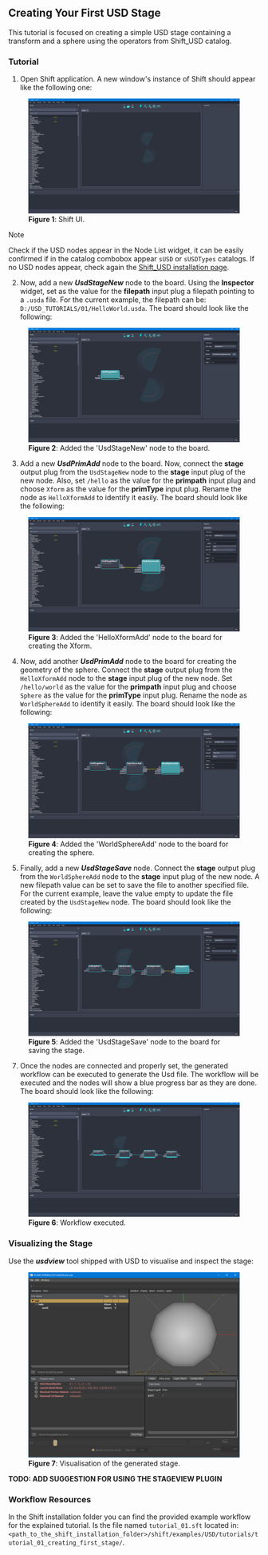 ## Creating Your First USD Stage

This tutorial is focused on creating a simple USD stage containing a transform and a sphere using the operators from Shift_USD catalog.


### Tutorial

1. Open Shift application. A new window's instance of Shift should appear like the following one:

<figure>
    <img src="images/usd_tutorial_01/step_01_t01.png" alt="Shift UI.">
    <figcaption><b>Figure 1</b>: Shift UI.</figcaption>
</figure>

>[!NOTE]
> Check if the USD nodes appear in the Node List widget, it can be easily confirmed if in the catalog combobox appear `sUSD` or `sUSDTypes` catalogs. If no USD nodes appear, check again the [Shift_USD installation page](../usd.md#installation).

2. Now, add a new ***UsdStageNew*** node to the board. Using the **Inspector** widget, set as the value for the **filepath** input plug a filepath pointing to a `.usda` file. For the current example, the filepath can be: `D:/USD_TUTORIALS/01/HelloWorld.usda`. The board should look like the following:

<figure>
    <img src="images/usd_tutorial_01/step_02_t01.png" alt="Added the 'UsdStageNew' node to the board.">
    <figcaption><b>Figure 2</b>: Added the 'UsdStageNew' node to the board.</figcaption>
</figure>

3. Add a new ***UsdPrimAdd*** node to the board. Now, connect the **stage** output plug from the `UsdStageNew` node to the **stage** input plug of the new node. Also, set `/hello` as the value for the **primpath** input plug and choose `Xform` as the value for the **primType** input plug. Rename the node as `HelloXformAdd` to identify it easily. The board should look like the following:

<figure>
    <img src="images/usd_tutorial_01/step_03_t01.png" alt="Added the 'HelloXformAdd' node to the board for creating the Xform.">
    <figcaption><b>Figure 3</b>: Added the 'HelloXformAdd' node to the board for creating the Xform.</figcaption>
</figure>

4. Now, add another ***UsdPrimAdd*** node to the board for creating the geometry of the sphere. Connect the **stage** output plug from the `HelloXformAdd` node to the **stage** input plug of the new node.  Set `/hello/world` as the value for the **primpath** input plug and choose `Sphere` as the value for the **primType** input plug. Rename the node as `WorldSphereAdd` to identify it easily. The board should look like the following:

<figure>
    <img src="images/usd_tutorial_01/step_04_t01.png" alt="Added the 'WorldSphereAdd' node to the board for creating the sphere.">
    <figcaption><b>Figure 4</b>: Added the 'WorldSphereAdd' node to the board for creating the sphere.</figcaption>
</figure>

5. Finally, add a new ***UsdStageSave*** node. Connect the **stage** output plug from the `WorldSphereAdd` node to the **stage** input plug of the new node. A new filepath value can be set to save the file to another specified file. For the current example, leave the value empty to update the file created by the `UsdStageNew` node. The board should look like the following:

<figure>
    <img src="images/usd_tutorial_01/step_05_t01.png" alt="Added the 'UsdStageSave' node to the board for saving the stage.">
    <figcaption><b>Figure 5</b>: Added the 'UsdStageSave' node to the board for saving the stage.</figcaption>
</figure>

7. Once the nodes are connected and properly set, the generated workflow can be executed to generate the Usd file. The workflow will be executed and the nodes will show a blue progress bar as they are done. The board should look like the following:

<figure>
    <img src="images/usd_tutorial_01/step_06_t01.png" alt="Workflow executed.">
    <figcaption><b>Figure 6</b>: Workflow executed.</figcaption>
</figure>


### Visualizing the Stage

Use the ***usdview*** tool shipped with USD to visualise and inspect the stage:

<figure>
    <img src="images/usd_tutorial_01/step_07_t01.png" alt="Visualisation of the generated stage.">
    <figcaption><b>Figure 7</b>: Visualisation of the generated stage.</figcaption>
</figure>

**TODO: ADD SUGGESTION FOR USING THE STAGEVIEW PLUGIN**


### Workflow Resources

In the Shift installation folder you can find the provided example workflow for the explained tutorial. Is the file named `tutorial_01.sft` located in: `<path_to_the_shift_installation_folder>/shift/examples/USD/tutorials/tutorial_01_creating_first_stage/`.
